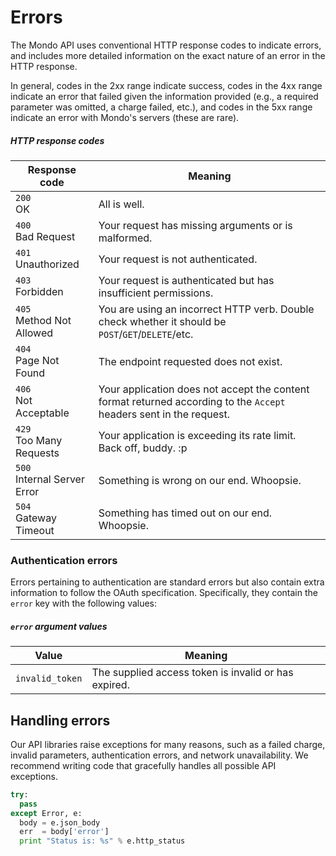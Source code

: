# Errors

The Mondo API uses conventional HTTP response codes to indicate errors, and includes more detailed information on the exact nature of an error in the HTTP response.

In general, codes in the 2xx range indicate success, codes in the 4xx range indicate an error that failed given the information provided (e.g., a required parameter was omitted, a charge failed, etc.), and codes in the 5xx range indicate an error with Mondo's servers (these are rare).

##### HTTP response codes

<span class="hide">Response code</span> | <span class="hide">Meaning</span>
--------------------------------------- | ---------------------------------
`200`<br>OK|All is well.
`400`<br>Bad Request|Your request has missing arguments or is malformed.
`401`<br>Unauthorized|Your request is not authenticated.
`403`<br>Forbidden|Your request is authenticated but has insufficient permissions.
`405`<br>Method Not Allowed|You are using an incorrect HTTP verb. Double check whether it should be `POST`/`GET`/`DELETE`/etc.
`404`<br>Page Not Found|The endpoint requested does not exist.
`406`<br>Not Acceptable|Your application does not accept the content format returned according to the `Accept` headers sent in the request.
`429`<br>Too Many Requests|Your application is exceeding its rate limit. Back off, buddy. :p
`500`<br>Internal Server Error|Something is wrong on our end. Whoopsie.
`504`<br>Gateway Timeout|Something has timed out on our end. Whoopsie.

### Authentication errors

Errors pertaining to authentication are standard errors but also contain extra information to follow the OAuth specification. Specifically, they contain the `error` key with the following values:

##### `error` argument values

<span class="hide">Value</span> | <span class="hide">Meaning</span>
------------------------------- | ---------------------------------
`invalid_token`|The supplied access token is invalid or has expired.

## Handling errors

Our API libraries raise exceptions for many reasons, such as a failed charge, invalid parameters, authentication errors, and network unavailability. We recommend writing code that gracefully handles all possible API exceptions.

```python
try:
  pass
except Error, e:
  body = e.json_body
  err  = body['error']
  print "Status is: %s" % e.http_status
```